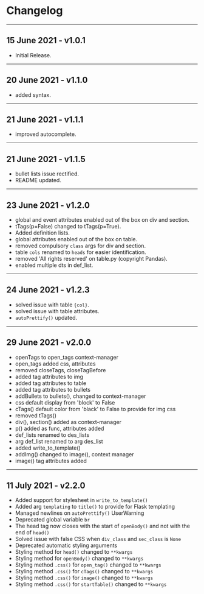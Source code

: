 # Changelog

__________________________________________________________________

## 15 June 2021 - v1.0.1

- Initial Release.

__________________________________________________________________

## 20 June 2021 - v1.1.0

- added syntax.

__________________________________________________________________

## 21 June 2021 - v1.1.1

- improved autocomplete.

__________________________________________________________________

## 21 June 2021 - v1.1.5

- bullet lists issue rectified.
- README updated.

__________________________________________________________________

## 23 June 2021 - v1.2.0

- global and event attributes enabled out of the box on div and section.
- tTags(p=False) changed to tTags(p=True).
- Added definition lists.
- global attributes enabled out of the box on table.
- removed compulsory `class` args for div and section.
- table `cols` renamed to `heads` for easier identification.
- removed 'All rights reserved' on table.py (copyright Pandas).
- enabled multiple dts in def_list.

__________________________________________________________________

## 24 June 2021 - v1.2.3

- solved issue with table `{col}`.
- solved issue with table attributes.
- `autoPrettify()` updated.

__________________________________________________________________

## 29 June 2021 - v2.0.0

- openTags to open_tags context-manager
- open_tags added css, attributes
- removed closeTags, closeTagBefore
- added tag attributes to img
- added tag attributes to table
- added tag attributes to bullets
- addBullets to bullets(), changed to context-manager
- css default display from 'block' to False
- cTags() default color from 'black' to False to provide for img css
- removed tTags()
- div(), section() added as context-manager
- p() added as func, attributes added
- def_lists renamed to des_lists
- arg def_list renamed to arg des_list
- added write_to_template()
- addImg() changed to image(), context manager
- image() tag attributes added

__________________________________________________________________

## 11 July 2021 - v2.2.0

- Added support for stylesheet in `write_to_template()`
- Added arg `templating` to `title()` to provide for Flask templating
- Managed newlines on `autoPrettify()` UserWarning
- Deprecated global variable `br`
- The head tag now closes with the start of `openBody()` and not with the end of `head()`
- Solved issue with false CSS when `div_class` and `sec_class` is `None`
- Deprecated automatic styling arguments
- Styling method for `head()` changed to `**kwargs`
- Styling method for `openBody()` changed to `**kwargs`
- Styling method `.css()` for `open_tag()` changed to `**kwargs`
- Styling method `.css()` for `cTags()` changed to `**kwargs`
- Styling method `.css()` for `image()` changed to `**kwargs`
- Styling method `.css()` for `startTable()` changed to `**kwargs`

